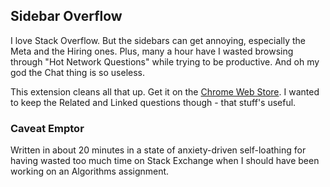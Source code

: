 Sidebar Overflow
-----------
I love Stack Overflow. But the sidebars can get annoying, especially the Meta and the Hiring ones. Plus, many a hour have I wasted browsing through "Hot Network Questions" while trying to be productive. And oh my god the Chat thing is so useless. 

This extension cleans all that up. Get it on the [Chrome Web Store](https://chrome.google.com/webstore/detail/sidebaroverflow/lhieihmjhlbhpjkamdjfjldcapnmhddp). I wanted to keep the Related and Linked questions though - that stuff's useful.

### Caveat Emptor
Written in about 20 minutes in a state of anxiety-driven self-loathing for having wasted too much time on Stack Exchange when I should have been working on an Algorithms assignment.